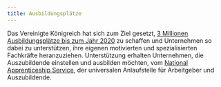 ```yaml
---
title: Ausbildungsplätze
---
```


Das Vereinigte Königreich hat sich zum Ziel gesetzt, [3 Millionen Ausbildungsplätze bis zum Jahr 2020](https://www.gov.uk/government/publications/apprenticeships-in-england-vision-for-2020) zu schaffen und Unternehmen so dabei zu unterstützen, ihre eigenen motivierten und spezialisierten Fachkräfte heranzuziehen.  Unterstützung erhalten Unternehmen, die Auszubildende einstellen und ausbilden möchten, vom [National Apprenticeship Service](http://www.getingofar.gov.uk/employers), der universalen Anlaufstelle für Arbeitgeber und Auszubildende.
